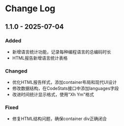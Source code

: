 # Change Log

## 1.1.0 - 2025-07-04
### Added
- 新增语言统计功能，记录每种编程语言的总编码时长
- HTML报告新增语言统计表格

### Changed
- 优化HTML报告样式，添加container布局和现代UI设计
- 修改数据结构，在CodeStats接口中添加languages字段
- 改进时间统计显示格式，使用"Xh Ym"格式

### Fixed
- 修复HTML结构问题，确保container div正确闭合



